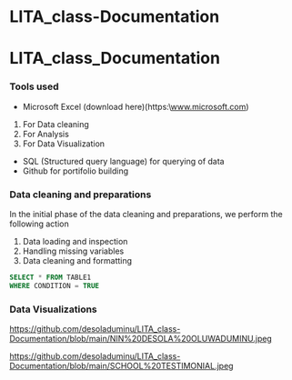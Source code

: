 # LITA_class-Documentation
# LITA_class_Documentation

### Tools used 

- Microsoft Excel (download here)(https:\\www.microsoft.com)
 1. For Data cleaning
 2. For Analysis
 3. For Data Visualization
 
- SQL (Structured query language) for querying of data
- Github for portifolio building

### Data cleaning and preparations

In the initial phase of the data cleaning and preparations, we perform the following action
 1. Data loading and inspection
 2. Handling missing variables
 3. Data cleaning and formatting

```SQL
SELECT * FROM TABLE1
WHERE CONDITION = TRUE
```
### Data Visualizations

https://github.com/desoladuminu/LITA_class-Documentation/blob/main/NIN%20DESOLA%20OLUWADUMINU.jpeg

https://github.com/desoladuminu/LITA_class-Documentation/blob/main/SCHOOL%20TESTIMONIAL.jpeg



